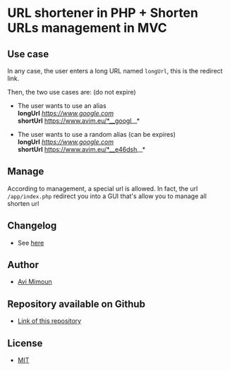 # URL shortener in PHP + Shorten URLs management in MVC

## Use case

In any case, the user enters a long URL named `longUrl`, this is the redirect link.

Then, the two use cases are: (do not expire)

* The user wants to use an alias  
    **longUrl** _https://www.google.com_  
    **shortUrl** https://www.avim.eu/*__googl__*

* The user wants to use a random alias (can be expires)  
    **longUrl** _https://www.google.com_  
    **shortUrl** https://www.avim.eu/*__e46dsh__*

## Manage

According to management, a special url is allowed.
In fact, the url `/app/index.php` redirect you into a GUI that's allow you to manage all shorten url

## Changelog

* See [here](CHANGELOG.md)

## Author

* [Avi Mimoun](https://www.github.com/av1m)

## Repository available on Github

* [Link of this repository](https://github.com/w0b/routing)

## License

* [MIT](https://github.com/w0b/routing/blob/master/LICENSE)